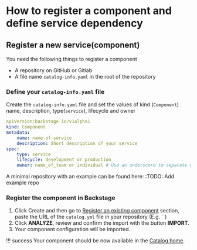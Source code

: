 # How to register a component and define service dependency

## Register a new service(component)

You need the following things to register a component

* A repository on GitHub or Gitlab 
* A file name `catalog-info.yaml` in the root of the repository 

### Define your `catalog-info.yaml` file

Create the `catalog-info.yaml` file and set the values of kind (`Component`) name, description, type(`service`), lifecycle and owner

```yml
apiVersion:backstage.io/v1alpha1
kind: Component
metadata:
    name: name-of-service
    description: Short description of your service
spec:
    type: service
    lifecycle: development or production
    owner: name_of_team or individual # Use an underscore to separate words for your team name
```

A minimal repository with an example can be found here:
:TODO: Add example repo


### Register the component in Backstage

1. Click Create and then go to [Register an existing component]()
section, paste the URL of the `catalog.yml` file in your repository
(E.g. ``)
1. Click **ANALYZE**, review and confirm the import with the button **IMPORT**.
2. Your component configuration will be imported.


!!! success
    Your component should be now available in the [Catalog home](https://).


